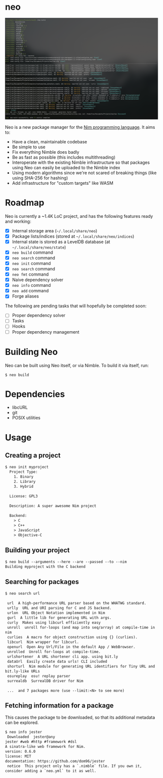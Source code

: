 # neo
![An image of Neo compiling itself](assets/neo-compile.jpg)

Neo is a new package manager for the [Nim programming language](https://nim-lang.org). It aims to:
- Have a clean, maintainable codebase
- Be simple to use
- Fix everything Nimble does badly
- Be as fast as possible (this includes multithreading)
- Interoperate with the existing Nimble infrastructure so that packages using Neo can easily be uploaded to the Nimble index
- Using modern algorithms since we're not scared of breaking things (like using SHA-256 for hashing)
- Add infrastructure for "custom targets" like WASM

# Roadmap
Neo is currently a ~1.4K LoC project, and has the following features ready and working:
- [X] Internal storage area (`~/.local/share/neo`)
- [X] Package lists/indices (stored at `~/.local/share/neo/indices`)
- [X] Internal state is stored as a LevelDB database (at `~/.local/share/neo/state`)
- [X] `neo build` command
- [X] `neo search` command
- [X] `neo init` command
- [X] `neo search` command
- [X] `neo fmt` command
- [X] Naive dependency solver
- [X] `neo info` command
- [X] `neo add` command
- [X] Forge aliases

The following are pending tasks that will hopefully be completed soon:
- [ ] Proper dependency solver
- [ ] Tasks
- [ ] Hooks
- [ ] Proper dependency management

# Building Neo
Neo can be built using Neo itself, or via Nimble. To build it via itself, run:
```
$ neo build
```

# Dependencies
- libcURL
- git
- POSIX utilities

# Usage
## Creating a project
```command
$ neo init myproject
  Project Type:
    1. Binary
    2. Library
    3. Hybrid
  
  License: GPL3

  Description: A super awesome Nim project

  Backend:
    > C
    > C++
    > JavaScript
    > Objective-C
```

## Building your project
```command
$ neo build --arguments --here --are --passed --to --nim
Building myproject with the C backend
```

## Searching for packages
```command
$ neo search url

 url  A high-performance URL parser based on the WHATWG standard.
 urlly  URL and URI parsing for C and JS backend.
 urlon  URL Object Notation implemented in Nim
 gurl  A little lib for generating URL with args.
 curly  Makes using libcurl efficiently easy
 unroll  unroll for-loops (and map into seq/array) at compile-time in nim
 curlies  A macro for object construction using {} (curlies).
 libcurl  Nim wrapper for libcurl.
 openurl  Open Any Url/File in the default App / WebBrowser.
 unrolled  Unroll for-loops at compile-time.
 urlshortener  A URL shortener cli app. using bit.ly
 dataUrl  Easily create data urls! CLI included
 shorturl  Nim module for generating URL identifiers for Tiny URL and bit.ly-like URLs
 osureplay  osu! replay parser
 surrealdb  SurrealDB driver for Nim

 ...  and 7 packages more (use --limit:<N> to see more)
```

## Fetching information for a package
This causes the package to be downloaded, so that its
additional metadata can be explored.

```command
$ neo info jester
 Downloaded  jester@any
jester #web #http #framework #dsl
A sinatra-like web framework for Nim.
version: 0.6.0
license: MIT
documentation: https://github.com/dom96/jester
 notice  This project only has a `.nimble` file. If you own it, consider adding a `neo.yml` to it as well.
```
